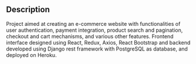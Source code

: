 ## Description
Project aimed at creating an e-commerce website with functionalities of user authentication, payment
integration, product search and pagination, checkout and cart mechanisms, and various other features.
Frontend interface designed using React, Redux, Axios, React Bootstrap and backend developed using
Django rest framework with PostgreSQL as database, and deployed on Heroku.


